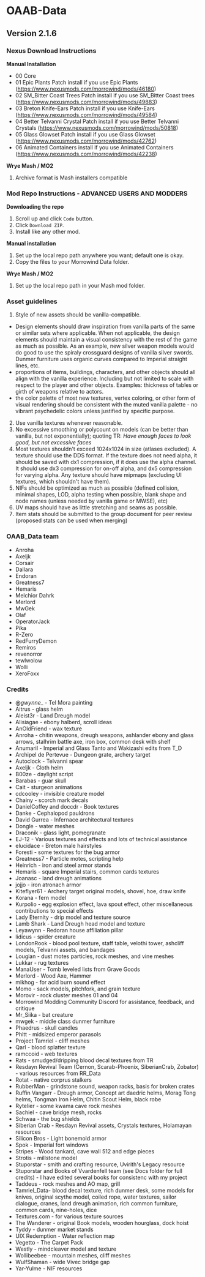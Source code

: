 # OAAB-Data
## Version 2.1.6

### Nexus Download Instructions
**Manual Installation**
- 00 Core
- 01 Epic Plants Patch				install if you use Epic Plants (https://www.nexusmods.com/morrowind/mods/46180)
- 02 SM_Bitter Coast Trees Patch	install if you use SM_Bitter Coast trees (https://www.nexusmods.com/morrowind/mods/49883)
- 03 Breton Knife-Ears Patch		install if you use Knife-Ears (https://www.nexusmods.com/morrowind/mods/49584)
- 04 Better Telvanni Crystal Patch	install if you use Better Telvanni Crystals (https://www.nexusmods.com/morrowind/mods/50818)
- 05 Glass Glowset Patch			install if you use Glass Glowset (https://www.nexusmods.com/morrowind/mods/42762)
- 06 Animated Containers			install if you use Animated Containers (https://www.nexusmods.com/morrowind/mods/42238)


**Wrye Mash / MO2**  
1. Archive format is Mash installers compatible

### Mod Repo Instructions - ADVANCED USERS AND MODDERS
**Downloading the repo**
1. Scroll up and click `Code` button.  
2. Click `Download ZIP`.  
3. Install like any other mod.  
  
**Manual installation**  
1. Set up the local repo path anywhere you want; default one is okay.  
2. Copy the files to your Morrowind Data folder.  

**Wrye Mash / MO2**  
1. Set up the local repo path in your Mash mod folder.  

### Asset guidelines
1. Style of new assets should be vanilla-compatible.  
 * Design elements should draw inspiration from vanilla parts of the same or similar sets where applicable. When not applicable, the design elements should maintain a visual consistency with the rest of the game as much as possible. As an example, new silver weapon models would do good to use the spiraly crossguard designs of vanilla silver swords. Dunmer furniture uses organic curves compared to Imperial straight lines, etc.  
 * proportions of items, buildings, characters, and other objects should all align with the vanilla experience. Including but not limited to scale with respect to the player and other objects. Examples: thickness of tables or girth of weapons relative to actors.  
 * the color palette of most new textures, vertex coloring, or other form of visual rendering should be consistent with the muted vanilla palette - no vibrant psychedelic colors unless justified by specific purpose.  
2. Use vanilla textures whenever reasonable.  
3. No excessive smoothing or polycount on models (can be better than vanilla, but not exponentially); quoting TR: *Have enough faces to look good, but not excessive faces*  
4. Most textures shouldn't exceed 1024x1024 in size (atlases excluded). A texture should use the DDS format. If the texture does not need alpha, it should be saved with dx1 compression, if it does use the alpha channel. It should use dx3 compression for on-off alpha, and dx5 compression for varying alpha. Any texture should have mipmaps (excluding UI textures, which shouldn't have them).  
5. NIFs should be optimized as much as possible (defined collision, minimal shapes, LOD, alpha testing when possible, blank shape and node names (unless needed by vanilla game or MWSE), etc)  
6. UV maps should have as little stretching and seams as possible.  
7. Item stats should be submitted to the group document for peer review (proposed stats can be used when merging)  

  
### OAAB_Data team
- Anroha
- Axeljk
- Corsair
- Dallara
- Endoran
- Greatness7
- Hemaris
- Melchior Dahrk
- Merlord
- MwGek
- Olaf
- OperatorJack
- Pika
- R-Zero
- RedFurryDemon 
- Remiros
- revenorror
- tewlwolow
- Wolli
- XeroFoxx

  
### Credits
- @_gwynne__ - Tel Mora painting  
- Aitrus - glass helm  
- Aleist3r - Land Dreugh model
- Alisiagae - ebony halberd, scroll ideas
- AnOldFriend - wax texture
- Anroha - chitin weapons, dreugh weapons, ashlander ebony and glass arrows, stalhrim battle axe, iron box, common desk with shelf
- Anumaril - Imperial and Glass Tanto and Wakizashi edits from T_D  
- Archipel de Pertevue - Dungeon grate, archery target  
- Autoclock - Telvanni spear  
- Axeljk - Cloth helm  
- B00ze - daylight script  
- Barabas - guar skull
- Cait - sturgeon animations
- cdcooley - invisible creature model
- Chainy - scorch mark decals  
- DanielCoffey and doccdr - Book textures
- Danke - Cephalopod pauldrons  
- David Gurrea - Infernace architectural textures  
- Dongle - water meshes  
- Draconik - glass light, pomegranate
- EJ-12 - Various textures and effects and lots of technical assistance
- elucidace - Breton male hairstyles  
- Foresti - some textures for the bug armor  
- Greatness7 - Particle motes, scripting help
- Heinrich - iron and steel armor stands  
- Hemaris - square Imperial stairs, common cards textures
- Joanasc - land dreugh animations
- jojjo - iron atronach armor
- Kiteflyer61 - Archery target original models, shovel, hoe, draw knife
- Korana - fern model  
- Kurpolio - egg explosion effect, lava spout effect, other miscellaneous contributions to special effects  
- Lady Eternity - drip model and texture source
- Lamb Shark - Land Dreugh head model and texture  
- Leyawynn - Redoran house affiliation pillar
- lidicus - spider creature  
- LondonRook - blood pool texture, staff table, velothi tower, ashcliff models, Telvanni assets, and bandages  
- Lougian - dust motes particles, rock meshes, and vine meshes  
- Lukkar - rug textures
- ManaUser - Tomb leveled lists from Grave Goods  
- Merlord - Wood Axe, Hammer
- mikhog - for acid burn sound effect  
- Momo - sack models, pitchfork, and grain texture  
- Morovir - rock cluster meshes 01 and 04  
- Morrowind Modding Community Discord for assistance, feedback, and critique  
- Mr_Siika - bat creature  
- mwgek - middle class dunmer furniture
- Phaedrus - skull candles
- Phitt - midsized emperor parasols
- Project Tamriel - cliff meshes  
- Qarl - blood splatter texture  
- ramccoid - web textures
- Rats - smudged/dripping blood decal textures from TR
- Resdayn Revival Team (Cernon, Scarab-Phoenix, SiberianCrab, Zobator) - various resources from RR_Data
- Rotat - native corprus stalkers  
- RubberMan - grindstone sound, weapon racks, basis for broken crates
- Ruffin Vangarr - Dreugh armor, Concept art daedric helms, Morag Tong helms, Tongman Iron Helm, Chitin Scout Helm, black robe
- Rytelier - some kwama cave rock meshes  
- Sachiel - cave bridge mesh, rocks  
- Schwaa - the bug shields  
- Siberian Crab - Resdayn Revival assets, Crystals textures, Holamayan resources  
- Silicon Bros - Light bonemold armor  
- Spok - Imperial fort windows  
- Stripes - Wood tankard, cave wall 512 and edge pieces
- Strotis - millstone model  
- Stuporstar - smith and crafting resource, Uvirith's Legacy resource
- Stuporstar and Books of Vvardenfell team (see Docs folder for full credits) - I have edited several books for consistenc with my project  
- Taddeus - rock meshes and AO map, grill
- Tamriel_Data- blood decal texture, rich dunmer desk, some models for knives, original scythe model, coiled rope, water textures, sailor dialogue, cranes, land dreugh animation, rich common furniture, common cards, nine-holes, dice  
- Textures.com - for various texture sources  
- The Wanderer - original Book models, wooden hourglass, dock hoist
- Tyddy - dunmer market stands  
- UIX Redemption - Water reflection map
- Vegetto - The Carpet Pack  
- Westly - mindcleaver model and texture  
- Wollibeebee - mountain meshes, cliff meshes
- WulfShaman - wide Vivec bridge gap  
- Yar-Yulme - NIF resources  
